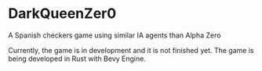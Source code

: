 # DarkQueenZer0
A Spanish checkers game using similar IA agents than Alpha Zero

Currently, the game is in development and it is not finished yet. 
The game is being developed in Rust with Bevy Engine.